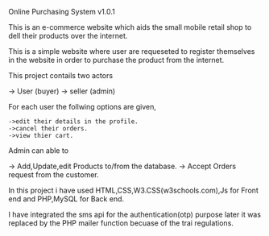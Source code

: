 Online Purchasing System v1.0.1

This is an e-commerce website which aids the small mobile retail shop to dell their products over the internet.

This is a simple website where user are requeseted to register themselves in the website in order to purchase the product from the internet.

This project contails two actors 

  -> User (buyer)
  -> seller (admin)
  
  For each user the follwing options are given,
  
    ->edit their details in the profile.
    ->cancel their orders.
    ->view thier cart.
 
 Admin can able to 
  
  -> Add,Update,edit Products to/from the database.
  -> Accept Orders request from the customer.
  
  In this project i have used HTML,CSS,W3.CSS(w3schools.com),Js for Front end and PHP,MySQL for Back end.
  
  I have integrated the sms api for the authentication(otp) purpose later it was replaced by the PHP mailer function becuase of the trai regulations.
  
 
